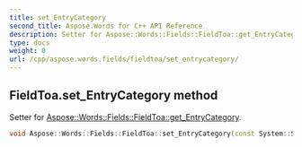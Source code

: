 ```yaml
---
title: set_EntryCategory
second_title: Aspose.Words for C++ API Reference
description: Setter for Aspose::Words::Fields::FieldToa::get_EntryCategory. 
type: docs
weight: 0
url: /cpp/aspose.words.fields/fieldtoa/set_entrycategory/
---
```

## FieldToa.set_EntryCategory method


Setter for [Aspose::Words::Fields::FieldToa::get_EntryCategory](./get_entrycategory/).

```cpp
void Aspose::Words::Fields::FieldToa::set_EntryCategory(const System::String &value)
```

